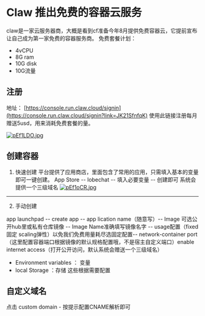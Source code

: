 # Claw 推出免费的容器云服务
claw是一家云服务器商，大概是看到cf准备今年8月提供免费容器云，它提前宣布让自己成为第一家免费的容器服务商。
免费套餐计划：
- 4vCPU
- 8G ram
- 10G disk
- 10G流量
## 注册

地址： [https://console.run.claw.cloud/signin](https://console.run.claw.cloud/signin?link=JK21SfnfqK)
使用此链接注册每月赠送5usd，用来消耗免费套餐的量。

[![pEf1LDO.jpg](https://s21.ax1x.com/2025/04/15/pEf1LDO.jpg)](https://imgse.com/i/pEf1LDO)

## 创建容器

1. 快速创建
平台提供了应用商店，里面包含了常用的应用，只需填入基本的变量即可一键创建。
App Store -- lobechat -- 填入必要变量 -- 创建即可 
系统会提供一个三级域名
[![pEf1oCR.jpg](https://s21.ax1x.com/2025/04/15/pEf1oCR.jpg)](https://imgse.com/i/pEf1oCR)

---
2. 手动创建

app launchpad -- create app -- app lication name（随意写）-- Image 可选公开hub里或私有仓库镜像 --  Image Name准确填写镜像名字 -- usage配置（fixed固定 scaling弹性）以免我们免费用量耗尽选固定配置-- network-container port（这里配置容器端口根据镜像的默认规格配置哦，不是宿主自定义端口）enable internet access（打开公开访问，默认系统会赠送一个三级域名）
- Environment variables ： 变量
- local Storage ：存储
这些根据需要配置

## 自定义域名

点击 custom domain - 按提示配置CNAME解析即可